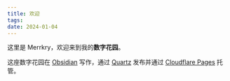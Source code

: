 ```yaml
---
title: 欢迎
tags: 
date: 2024-01-04
---
```


这里是 Merrkry，欢迎来到我的**数字花园**。

这座数字花园在 [Obsidian](https://obsidian.md/) 写作，通过 [Quartz](https://quartz.jzhao.xyz/) 发布并通过 [Cloudflare Pages](https://pages.cloudflare.com/) 托管。